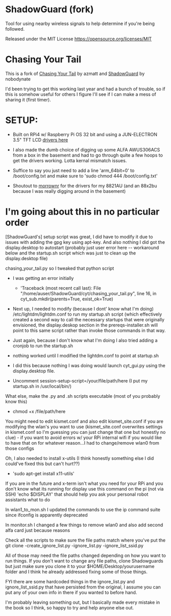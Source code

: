# ShadowGuard (fork)
Tool for using nearby wireless signals to help determine if you're being followed. 

Released under the MIT License https://opensource.org/licenses/MIT

# Chasing Your Tail
This is a fork of [Chasing Your Tail](https://github.com/azmatt/chasing_your_tail) by azmatt and [ShadowGuard](https://github.com/nobodynate/ShadowGuard) by nobodynate

I'd been trying to get this working last year and had a bunch of trouble, so if this is somehow useful for others I figure I'll see if I can make a mess of sharing it (first timer).  

# SETUP:

- Built on RPi4 w/ Raspberry Pi OS 32 bit and using a JUN-ELECTRON 3.5" TFT LCD [drivers here](https://github.com/goodtft/LCD-show)
- I also made the dumb choice of digging up some ALFA AWUS306ACS from a box in the basement and had to go through quite a few hoops to get the drivers working. Lotta kernal mismatch issues. 
- Suffice to say you just need to add a line 'arm_64bit=0' to /boot/config.txt and make sure to 'sudo chmod 444 /boot/config.txt' 

- Shoutout to [morrownr](https://github.com/morrownr) for the drivers for my 8821AU (and an 88x2bu because I was really digging around in the basement)

# I'm going about this in no particular order

[ShadowGuard's] setup script was great, I did have to modify it due to issues with adding the gpg key using apt-key. And also nothing I did got the display.desktop to autostart (probably just user error here -- workaround below and the startup.sh script which was just to clean up the display.desktop file)

chasing_your_tail.py so I tweaked that python script 
- I was getting an error initially
  - 'Traceback (most recent call last):
    File "/home/auser/ShadowGuard/cyt/chasing_your_tail.py", line 16, in <module>
    cyt_sub.mkdir(parents=True, exist_ok=True)

- Next up, I needed to modify (because I dont' know what I'm doing) /etc/lightdm/lightdm.conf to run my startup.sh script (which effectively created a second way to call the necessary startups that were originally envisioned, the display.deskop section in the prereqs-installer.sh will point to this same script rather than invoke those commands in that way.
- Just again, because I don't know what I'm doing I also tried adding a cronjob to run the startup.sh
- nothing worked until I modified the lightdm.conf to point at startup.sh
- I did this because nothing I was doing would launch cyt_gui.py using the display.desktop file. 
- Uncomment session-setup-script=/your/file/path/here (I put my startup.sh in /usr/local/bin/)
  
What else, make the .py and .sh scripts executable (most of you probably know this)
- chmod +x /file/path/here

You might need to edit kismet.conf and also edit kismet_site.conf if you are modifying the wlan's you want to use (kismet_site.conf overwrites settings in kismet.conf so I'm guessing you can just change that one but honestly no clue) - if you want to avoid errors w/ your RPi internal wifi if you would like to have that on for whatever reason...I had to change/remove wlan0 from those configs
  
Oh, I also needed to install x-utils (I think honestly something else I did could've fixed this but can't hurt??)
  - 'sudo apt-get install x11-utils'

If you are in the future and x-term isn't what you need for your RPi and you don't know what its running for display use this command on the pi (not via SSH)
  'echo $DISPLAY'
  that should help you ask your personal robot assistants what to do

In wlan1_to_mon.sh I updated the commands to use the ip command suite since ifconfig is apparently deprecated
  
In monitor.sh I changed a few things to remove wlan0 and also add second alfa card just because reasons

Check all the scripts to make sure the file paths match where you've put the git clone
-create_ignore_list.py
-ignore_list.py
-ignore_list_ssid.py

All of those may need the file paths changed depending on how you want to run things. If you don't want to change any file paths, clone Shadowguards but just make sure you clone it to your $HOME/Desktop/yourusername folder and I think he already addressed fixing some of those things. 
  
FYI there are some hardcoded things in the ignore_list.py and ignore_list_ssid.py that have persisted from the original, I assume you can put any of your own info in there if you wanted to before hand.
  
I'm probably leaving something out, but I basically made every mistake in the book so I think, so happy to try and help anyone else out. 
